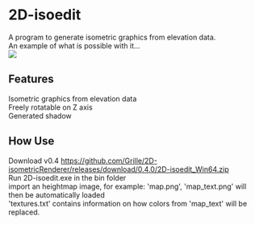 # 2D-isoedit
A program to generate isometric graphics from elevation data.<br>
An example of what is possible with it...<br>
<img src="https://i.imgur.com/lGQsCRJ.gif" /><br>
## Features
Isometric graphics from elevation data<br>
Freely rotatable on Z axis<br>
Generated shadow<br>

## How Use
Download v0.4 https://github.com/Grille/2D-isometricRenderer/releases/download/0.4.0/2D-isoedit_Win64.zip<br>
Run 2D-isoedit.exe in the bin folder<br>
import an heightmap image, for example: 'map.png', 'map_text.png' will then be automatically loaded<br>
'textures.txt' contains information on how colors from 'map_text' will be replaced.<br>

